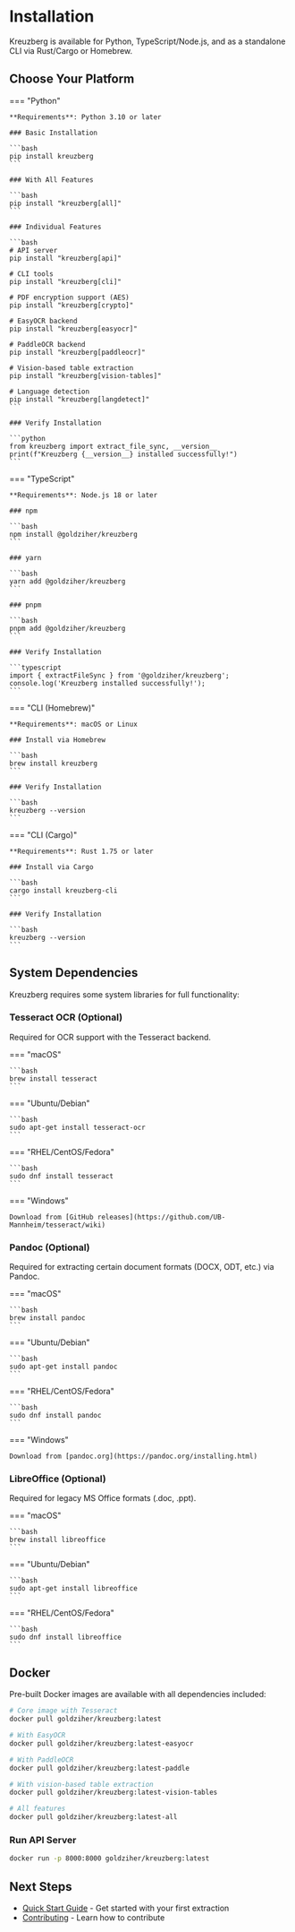 # Installation

Kreuzberg is available for Python, TypeScript/Node.js, and as a standalone CLI via Rust/Cargo or Homebrew.

## Choose Your Platform

=== "Python"

    **Requirements**: Python 3.10 or later

    ### Basic Installation

    ```bash
    pip install kreuzberg
    ```

    ### With All Features

    ```bash
    pip install "kreuzberg[all]"
    ```

    ### Individual Features

    ```bash
    # API server
    pip install "kreuzberg[api]"

    # CLI tools
    pip install "kreuzberg[cli]"

    # PDF encryption support (AES)
    pip install "kreuzberg[crypto]"

    # EasyOCR backend
    pip install "kreuzberg[easyocr]"

    # PaddleOCR backend
    pip install "kreuzberg[paddleocr]"

    # Vision-based table extraction
    pip install "kreuzberg[vision-tables]"

    # Language detection
    pip install "kreuzberg[langdetect]"
    ```

    ### Verify Installation

    ```python
    from kreuzberg import extract_file_sync, __version__
    print(f"Kreuzberg {__version__} installed successfully!")
    ```

=== "TypeScript"

    **Requirements**: Node.js 18 or later

    ### npm

    ```bash
    npm install @goldziher/kreuzberg
    ```

    ### yarn

    ```bash
    yarn add @goldziher/kreuzberg
    ```

    ### pnpm

    ```bash
    pnpm add @goldziher/kreuzberg
    ```

    ### Verify Installation

    ```typescript
    import { extractFileSync } from '@goldziher/kreuzberg';
    console.log('Kreuzberg installed successfully!');
    ```

=== "CLI (Homebrew)"

    **Requirements**: macOS or Linux

    ### Install via Homebrew

    ```bash
    brew install kreuzberg
    ```

    ### Verify Installation

    ```bash
    kreuzberg --version
    ```

=== "CLI (Cargo)"

    **Requirements**: Rust 1.75 or later

    ### Install via Cargo

    ```bash
    cargo install kreuzberg-cli
    ```

    ### Verify Installation

    ```bash
    kreuzberg --version
    ```

## System Dependencies

Kreuzberg requires some system libraries for full functionality:

### Tesseract OCR (Optional)

Required for OCR support with the Tesseract backend.

=== "macOS"

    ```bash
    brew install tesseract
    ```

=== "Ubuntu/Debian"

    ```bash
    sudo apt-get install tesseract-ocr
    ```

=== "RHEL/CentOS/Fedora"

    ```bash
    sudo dnf install tesseract
    ```

=== "Windows"

    Download from [GitHub releases](https://github.com/UB-Mannheim/tesseract/wiki)

### Pandoc (Optional)

Required for extracting certain document formats (DOCX, ODT, etc.) via Pandoc.

=== "macOS"

    ```bash
    brew install pandoc
    ```

=== "Ubuntu/Debian"

    ```bash
    sudo apt-get install pandoc
    ```

=== "RHEL/CentOS/Fedora"

    ```bash
    sudo dnf install pandoc
    ```

=== "Windows"

    Download from [pandoc.org](https://pandoc.org/installing.html)

### LibreOffice (Optional)

Required for legacy MS Office formats (.doc, .ppt).

=== "macOS"

    ```bash
    brew install libreoffice
    ```

=== "Ubuntu/Debian"

    ```bash
    sudo apt-get install libreoffice
    ```

=== "RHEL/CentOS/Fedora"

    ```bash
    sudo dnf install libreoffice
    ```

## Docker

Pre-built Docker images are available with all dependencies included:

```bash
# Core image with Tesseract
docker pull goldziher/kreuzberg:latest

# With EasyOCR
docker pull goldziher/kreuzberg:latest-easyocr

# With PaddleOCR
docker pull goldziher/kreuzberg:latest-paddle

# With vision-based table extraction
docker pull goldziher/kreuzberg:latest-vision-tables

# All features
docker pull goldziher/kreuzberg:latest-all
```

### Run API Server

```bash
docker run -p 8000:8000 goldziher/kreuzberg:latest
```

## Next Steps

- [Quick Start Guide](quickstart.md) - Get started with your first extraction
- [Contributing](../contributing.md) - Learn how to contribute
